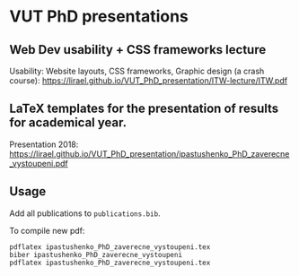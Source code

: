 # VUT PhD presentations

## Web Dev usability + CSS frameworks lecture
Usability: Website layouts, CSS frameworks, Graphic design (a crash course): https://lirael.github.io/VUT_PhD_presentation/ITW-lecture/ITW.pdf

## LaTeX templates for the presentation of results for academical year. 

Presentation 2018: https://lirael.github.io/VUT_PhD_presentation/ipastushenko_PhD_zaverecne_vystoupeni.pdf

## Usage

Add all publications to `publications.bib`.

To compile new pdf:
```
pdflatex ipastushenko_PhD_zaverecne_vystoupeni.tex
biber ipastushenko_PhD_zaverecne_vystoupeni
pdflatex ipastushenko_PhD_zaverecne_vystoupeni.tex
